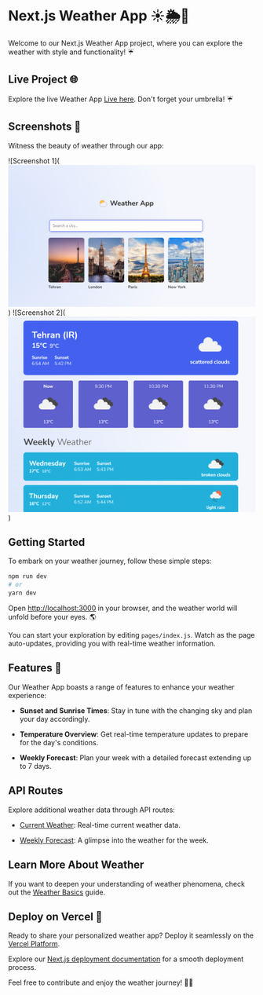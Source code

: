 # Next.js Weather App ☀️🌦️🌈

Welcome to our Next.js Weather App project, where you can explore the weather with style and functionality! ☔


## Live Project 🌐

Explore the live Weather App [Live here](https://nextjs-weather-app-rahil1202.vercel.app/). Don't forget your umbrella! ☔

## Screenshots 📸

Witness the beauty of weather through our app:

![Screenshot 1](![alt text](image.png))
![Screenshot 2](![alt text](image-1.png))


## Getting Started

To embark on your weather journey, follow these simple steps:

```bash
npm run dev
# or
yarn dev
```

Open [http://localhost:3000](http://localhost:3000) in your browser, and the weather world will unfold before your eyes. 🌎

You can start your exploration by editing `pages/index.js`. Watch as the page auto-updates, providing you with real-time weather information.

## Features 🌟

Our Weather App boasts a range of features to enhance your weather experience:

- **Sunset and Sunrise Times**: Stay in tune with the changing sky and plan your day accordingly.
  
- **Temperature Overview**: Get real-time temperature updates to prepare for the day's conditions.

- **Weekly Forecast**: Plan your week with a detailed forecast extending up to 7 days.

## API Routes

Explore additional weather data through API routes:

- [Current Weather](http://localhost:3000/api/current-weather): Real-time current weather data.
  
- [Weekly Forecast](http://localhost:3000/api/weekly-forecast): A glimpse into the weather for the week.

## Learn More About Weather

If you want to deepen your understanding of weather phenomena, check out the [Weather Basics](https://weather.com/science/weather-basics) guide.

## Deploy on Vercel 🚀

Ready to share your personalized weather app? Deploy it seamlessly on the [Vercel Platform](https://vercel.com/new?utm_medium=default-template&filter=next.js&utm_source=create-next-app&utm_campaign=create-next-app-readme).

Explore our [Next.js deployment documentation](https://nextjs.org/docs/deployment) for a smooth deployment process.

Feel free to contribute and enjoy the weather journey! 🚀🌞